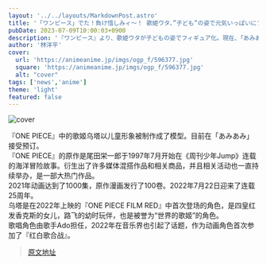```yaml
---
layout: '../../layouts/MarkdownPost.astro'
title: '「ワンピース」でた！負け惜しみィ～！ 歌姫ウタ、”子ども”の姿で元気いっぱいにフィギュア化'
pubDate: 2023-07-09T10:00:03+0900
description: '『ワンピース』より、歌姫ウタが子どもの姿でフィギュア化。現在、「あみあみ」にて予約を受け付けている。'
author: '林洋平'
cover:
  url: 'https://animeanime.jp/imgs/ogp_f/596377.jpg'
  square: 'https://animeanime.jp/imgs/ogp_f/596377.jpg'
  alt: "cover"
tags: ['news','anime']
theme: 'light'
featured: false
---
```


![cover](https://animeanime.jp/imgs/ogp_f/596377.jpg)

『ONE PIECE』中的歌姬乌塔以儿童形象被制作成了模型。目前在「あみあみ」接受预订。<br>『ONE PIECE』的原作是尾田栄一郎于1997年7月开始在《周刊少年Jump》连载的海洋冒险故事。衍生出了许多媒体混搭作品和相关商品，并且相关活动也一直持续举办，是一部大热门作品。<br>2021年动画达到了1000集，原作漫画发行了100卷。2022年7月22日迎来了连载25周年。<br>乌塔是在2022年上映的『ONE PIECE FILM RED』中首次登场的角色，是四皇红发香克斯的女儿，路飞的幼时玩伴，也是被誉为“世界的歌姬”的角色。<br>歌唱角色由歌手Ado担任，2022年在音乐界也引起了话题，作为动画角色首次参加了『红白歌合战』。

>[原文地址](https://animeanime.jp/article/2023/07/09/78464.html)  